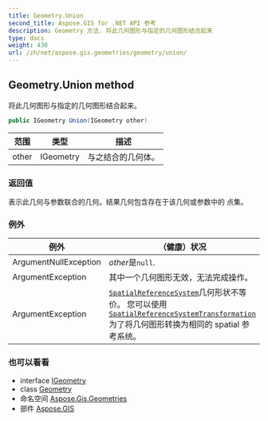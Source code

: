 ```yaml
---
title: Geometry.Union
second_title: Aspose.GIS for .NET API 参考
description: Geometry 方法. 将此几何图形与指定的几何图形结合起来
type: docs
weight: 430
url: /zh/net/aspose.gis.geometries/geometry/union/
---
```

## Geometry.Union method

将此几何图形与指定的几何图形结合起来。

```csharp
public IGeometry Union(IGeometry other)
```

| 范围 | 类型 | 描述 |
| --- | --- | --- |
| other | IGeometry | 与之结合的几何体。 |

### 返回值

表示此几何与参数联合的几何。结果几何包含存在于该几何或参数中的 点集。

### 例外

| 例外 | （健康）状况 |
| --- | --- |
| ArgumentNullException | *other*是`null`. |
| ArgumentException | 其中一个几何图形无效，无法完成操作。 |
| ArgumentException | [`SpatialReferenceSystem`](../../igeometry/spatialreferencesystem/)几何形状不等价。 您可以使用[`SpatialReferenceSystemTransformation`](../../../aspose.gis.spatialreferencing/spatialreferencesystemtransformation/)为了将几何图形转换为相同的 spatial 参考系统。 |

### 也可以看看

* interface [IGeometry](../../igeometry/)
* class [Geometry](../)
* 命名空间 [Aspose.Gis.Geometries](../../geometry/)
* 部件 [Aspose.GIS](../../../)


